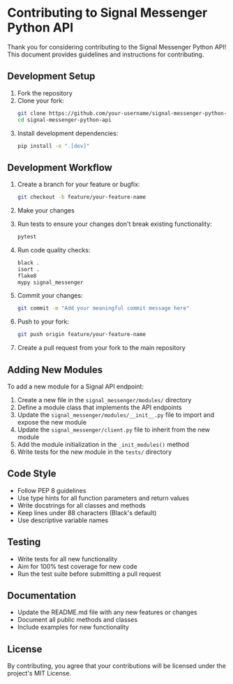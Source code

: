 # Contributing to Signal Messenger Python API

Thank you for considering contributing to the Signal Messenger Python API! This document provides guidelines and instructions for contributing.

## Development Setup

1. Fork the repository
2. Clone your fork:
   ```bash
   git clone https://github.com/your-username/signal-messenger-python-api.git
   cd signal-messenger-python-api
   ```
3. Install development dependencies:
   ```bash
   pip install -e ".[dev]"
   ```

## Development Workflow

1. Create a branch for your feature or bugfix:
   ```bash
   git checkout -b feature/your-feature-name
   ```

2. Make your changes

3. Run tests to ensure your changes don't break existing functionality:
   ```bash
   pytest
   ```

4. Run code quality checks:
   ```bash
   black .
   isort .
   flake8
   mypy signal_messenger
   ```

5. Commit your changes:
   ```bash
   git commit -m "Add your meaningful commit message here"
   ```

6. Push to your fork:
   ```bash
   git push origin feature/your-feature-name
   ```

7. Create a pull request from your fork to the main repository

## Adding New Modules

To add a new module for a Signal API endpoint:

1. Create a new file in the `signal_messenger/modules/` directory
2. Define a module class that implements the API endpoints
3. Update the `signal_messenger/modules/__init__.py` file to import and expose the new module
4. Update the `signal_messenger/client.py` file to inherit from the new module
5. Add the module initialization in the `_init_modules()` method
6. Write tests for the new module in the `tests/` directory

## Code Style

- Follow PEP 8 guidelines
- Use type hints for all function parameters and return values
- Write docstrings for all classes and methods
- Keep lines under 88 characters (Black's default)
- Use descriptive variable names

## Testing

- Write tests for all new functionality
- Aim for 100% test coverage for new code
- Run the test suite before submitting a pull request

## Documentation

- Update the README.md file with any new features or changes
- Document all public methods and classes
- Include examples for new functionality

## License

By contributing, you agree that your contributions will be licensed under the project's MIT License.
